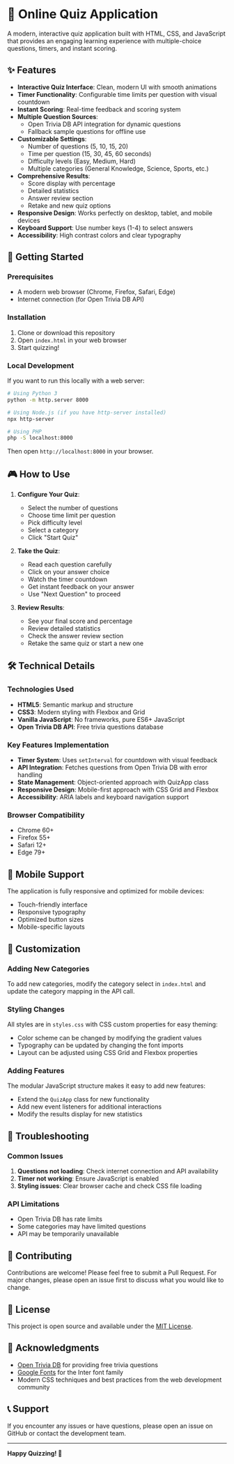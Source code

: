 # 🧠 Online Quiz Application

A modern, interactive quiz application built with HTML, CSS, and JavaScript that provides an engaging learning experience with multiple-choice questions, timers, and instant scoring.

## ✨ Features

- **Interactive Quiz Interface**: Clean, modern UI with smooth animations
- **Timer Functionality**: Configurable time limits per question with visual countdown
- **Instant Scoring**: Real-time feedback and scoring system
- **Multiple Question Sources**: 
  - Open Trivia DB API integration for dynamic questions
  - Fallback sample questions for offline use
- **Customizable Settings**:
  - Number of questions (5, 10, 15, 20)
  - Time per question (15, 30, 45, 60 seconds)
  - Difficulty levels (Easy, Medium, Hard)
  - Multiple categories (General Knowledge, Science, Sports, etc.)
- **Comprehensive Results**:
  - Score display with percentage
  - Detailed statistics
  - Answer review section
  - Retake and new quiz options
- **Responsive Design**: Works perfectly on desktop, tablet, and mobile devices
- **Keyboard Support**: Use number keys (1-4) to select answers
- **Accessibility**: High contrast colors and clear typography

## 🚀 Getting Started

### Prerequisites
- A modern web browser (Chrome, Firefox, Safari, Edge)
- Internet connection (for Open Trivia DB API)

### Installation
1. Clone or download this repository
2. Open `index.html` in your web browser
3. Start quizzing!

### Local Development
If you want to run this locally with a web server:

```bash
# Using Python 3
python -m http.server 8000

# Using Node.js (if you have http-server installed)
npx http-server

# Using PHP
php -S localhost:8000
```

Then open `http://localhost:8000` in your browser.

## 🎮 How to Use

1. **Configure Your Quiz**:
   - Select the number of questions
   - Choose time limit per question
   - Pick difficulty level
   - Select a category
   - Click "Start Quiz"

2. **Take the Quiz**:
   - Read each question carefully
   - Click on your answer choice
   - Watch the timer countdown
   - Get instant feedback on your answer
   - Use "Next Question" to proceed

3. **Review Results**:
   - See your final score and percentage
   - Review detailed statistics
   - Check the answer review section
   - Retake the same quiz or start a new one

## 🛠️ Technical Details

### Technologies Used
- **HTML5**: Semantic markup and structure
- **CSS3**: Modern styling with Flexbox and Grid
- **Vanilla JavaScript**: No frameworks, pure ES6+ JavaScript
- **Open Trivia DB API**: Free trivia questions database

### Key Features Implementation
- **Timer System**: Uses `setInterval` for countdown with visual feedback
- **API Integration**: Fetches questions from Open Trivia DB with error handling
- **State Management**: Object-oriented approach with QuizApp class
- **Responsive Design**: Mobile-first approach with CSS Grid and Flexbox
- **Accessibility**: ARIA labels and keyboard navigation support

### Browser Compatibility
- Chrome 60+
- Firefox 55+
- Safari 12+
- Edge 79+

## 📱 Mobile Support

The application is fully responsive and optimized for mobile devices:
- Touch-friendly interface
- Responsive typography
- Optimized button sizes
- Mobile-specific layouts

## 🔧 Customization

### Adding New Categories
To add new categories, modify the category select in `index.html` and update the category mapping in the API call.

### Styling Changes
All styles are in `styles.css` with CSS custom properties for easy theming:
- Color scheme can be changed by modifying the gradient values
- Typography can be updated by changing the font imports
- Layout can be adjusted using CSS Grid and Flexbox properties

### Adding Features
The modular JavaScript structure makes it easy to add new features:
- Extend the `QuizApp` class for new functionality
- Add new event listeners for additional interactions
- Modify the results display for new statistics

## 🐛 Troubleshooting

### Common Issues
1. **Questions not loading**: Check internet connection and API availability
2. **Timer not working**: Ensure JavaScript is enabled
3. **Styling issues**: Clear browser cache and check CSS file loading

### API Limitations
- Open Trivia DB has rate limits
- Some categories may have limited questions
- API may be temporarily unavailable

## 🤝 Contributing

Contributions are welcome! Please feel free to submit a Pull Request. For major changes, please open an issue first to discuss what you would like to change.

## 📄 License

This project is open source and available under the [MIT License](LICENSE).

## 🙏 Acknowledgments

- [Open Trivia DB](https://opentdb.com/) for providing free trivia questions
- [Google Fonts](https://fonts.google.com/) for the Inter font family
- Modern CSS techniques and best practices from the web development community

## 📞 Support

If you encounter any issues or have questions, please open an issue on GitHub or contact the development team.

---

**Happy Quizzing! 🎉**